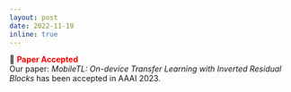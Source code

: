 ```yaml
---
layout: post
date: 2022-11-19
inline: true
---
```

:tada:  **<span style="color:red">Paper Accepted</span>** <br/>
Our paper: *MobileTL: On-device Transfer Learning with Inverted Residual Blocks* has been accepted in AAAI 2023.
